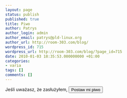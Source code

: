 ```yaml
---
layout: page
status: publish
published: true
title: Piwo
author: Patrys
author_login: admin
author_email: patrys@pld-linux.org
author_url: http://room-303.com/blog/
wordpress_id: 715
wordpress_url: http://room-303.com/blog/?page_id=715
date: 2010-01-03 18:35:53.000000000 +01:00
categories:
- varia
tags: []
comments: []
---
```

<form action="https://www.paypal.com/cgi-bin/webscr" method="post">
<p><input type="hidden" name="cmd" value="_s-xclick" /><input type="hidden" name="hosted_button_id" value="10900657" />Jeśli uważasz, że zasłużyłem, <input type="submit" value="Postaw mi piwo" /><img alt="" border="0" src="https://www.paypal.com/pl_PL/i/scr/pixel.gif" width="1" height="1" style="visibility: hidden;" /></p>
</form>
